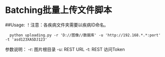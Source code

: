 # Batching批量上传文件脚本
##Usage:
！注意：各疾病文件夹需要以疾病ID命名。
```shell 
  python uploading.py -r 'D://图像//数据库' -u 'http://192.168.*.*:port' -t 'asd123XASDJ123' 
```
参数说明：
-r: 图片根目录
-u: REST URL
-t: REST 访问Token

